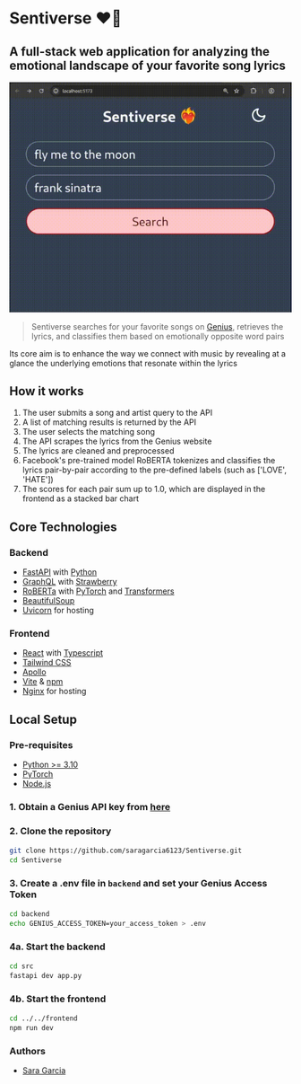 # Sentiverse ❤️‍🔥

## A full-stack web application for analyzing the emotional landscape of your favorite song lyrics

![App Preview](preview.gif)

> Sentiverse searches for your favorite songs on [Genius](https://genius.com), retrieves the lyrics, and classifies them based on emotionally opposite word pairs

Its core aim is to enhance the way we connect with music by revealing at a glance the underlying emotions that resonate within the lyrics

## How it works

1) The user submits a song and artist query to the API
2) A list of matching results is returned by the API
3) The user selects the matching song
4) The API scrapes the lyrics from the Genius website
5) The lyrics are cleaned and preprocessed
6) Facebook's pre-trained model RoBERTA tokenizes and classifies the lyrics pair-by-pair according to the pre-defined labels (such as ['LOVE', 'HATE'])
7) The scores for each pair sum up to 1.0, which are displayed in the frontend as a stacked bar chart

## Core Technologies

### Backend

- [FastAPI](https://fastapi.tiangolo.com) with [Python](https://www.python.org/)
- [GraphQL](https://graphql.org) with [Strawberry](https://strawberry.rocks)
- [RoBERTa](https://huggingface.co/FacebookAI/roberta-large-mnli) with [PyTorch](https://pytorch.org/) and [Transformers](https://huggingface.co/docs/transformers/index)
- [BeautifulSoup](https://beautiful-soup-4.readthedocs.io)
- [Uvicorn](https://www.uvicorn.org/) for hosting

### Frontend

- [React](https://react.dev) with [Typescript](https://www.typescriptlang.org/)
- [Tailwind CSS](https://tailwindcss.com/)
- [Apollo](https://www.apollographql.com/)
- [Vite](https://vite.dev/) & [npm](https://www.npmjs.com/)
- [Nginx](https://nginx.org/) for hosting

## Local Setup

### Pre-requisites

- [Python >= 3.10](https://www.python.org/downloads/)
- [PyTorch](https://pytorch.org/get-started/locally/)
- [Node.js](https://nodejs.org/en)

### 1. Obtain a Genius API key from [here](https://genius.com/api-clients)

### 2. Clone the repository

```sh
git clone https://github.com/saragarcia6123/Sentiverse.git
cd Sentiverse
```

### 3. Create a .env file in `backend` and set your Genius Access Token

```sh
cd backend
echo GENIUS_ACCESS_TOKEN=your_access_token > .env
```

### 4a. Start the backend

```sh
cd src
fastapi dev app.py
```

### 4b. Start the frontend

```sh
cd ../../frontend
npm run dev
```

### Authors

- [Sara Garcia](https://github.com/saragarcia6123)
